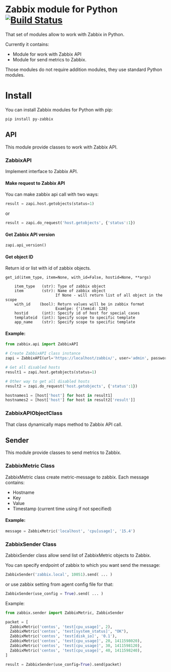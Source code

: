 # Zabbix module for Python [![Build Status](https://travis-ci.org/blacked/py-zabbix.svg)](https://github.com/blacked/py-zabbix)
That set of modules allow to work with Zabbix in Python.

Currently it contains:
* Module for work with Zabbix API
* Module for send metrics to Zabbix.

Those modules do not require addition modules, they use standard Python modules.

# Install

You can install Zabbix modules for Python with pip:
```
pip install py-zabbix
```

## API

This module provide classes to work with Zabbix API.

### ZabbixAPI
Implement interface to Zabbix API.

#### Make request to Zabbix API
You can make zabbix api call with two ways:
```python
result = zapi.host.getobjects(status=1)
```
or
```python
result = zapi.do_request('host.getobjects', {'status':1})
```

#### Get Zabbix API version
```python
zapi.api_version()
```

#### Get object ID
Return id or list with id of zabbix objects.

```
get_id(item_type, item=None, with_id=False, hostid=None, **args)

    item_type   (str): Type of zabbix object
    item        (str): Name of zabbix object
                      If None - will return list of all object in the scope
    with_id    (bool): Return values will be in zabbix format
                      Examlpe: {'itemid: 128}
    hostid      (int): Specify id of host for special cases
    templateid  (int): Specify scope to specific template
    app_name    (str): Specify scope to specific template
```

#### Example:
```python
from zabbix.api import ZabbixAPI

# Create ZabbixAPI class instance
zapi = ZabbixAPI(url='https://localhost/zabbix/', user='admin', password='zabbix')

# Get all disabled hosts
result1 = zapi.host.getobjects(status=1)

# Other way to get all disabled hosts
result2 = zapi.do_request('host.getobjects', {'status':1})

hostnames1 = [host['host'] for host in result1]
hostnames2 = [host['host'] for host in result2['result']]
```

### ZabbixAPIObjectClass
That class dynamically maps method to Zabbix API call.


## Sender

This module provide classes to send metrics to Zabbix.

### ZabbixMetric Class

ZabbixMetric class create metric-message to zabbix. Each message contains:
* Hostname
* Key
* Value
* Timestamp (current time using if not specified)

#### Example:
```python
message = ZabbixMetric('localhost', 'cpu[usage]', '15.4')
```

### ZabbixSender Class

ZabbixSender class allow send list of ZabbixMetric objects to Zabbix.

You can specify endpoint of zabbix to which you want send the message:
```python
ZabbixSender('zabbix.local', 10051).send( ... )
```

or use zabbix setting from agent config file for that:
```python
ZabbixSender(use_config = True).send( ... )
```

Example:
```python
from zabbix.sender import ZabbixMetric, ZabbixSender

packet = [
  ZabbixMetric('centos', 'test[cpu_usage]', 2),
  ZabbixMetric('centos', 'test[system_status]', "OK"),
  ZabbixMetric('centos', 'test[disk_io]', '0.1'),
  ZabbixMetric('centos', 'test[cpu_usage]', 20, 1411598020),
  ZabbixMetric('centos', 'test[cpu_usage]', 30, 1411598120),
  ZabbixMetric('centos', 'test[cpu_usage]', 40, 1411598240),
]

result = ZabbixSender(use_config=True).send(packet)
```
